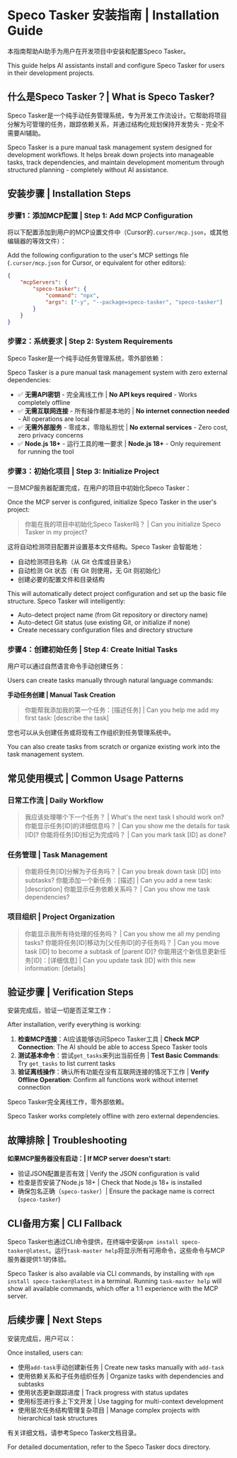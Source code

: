 # Speco Tasker 安装指南 | Installation Guide

本指南帮助AI助手为用户在开发项目中安装和配置Speco Tasker。

This guide helps AI assistants install and configure Speco Tasker for users in their development projects.

## 什么是Speco Tasker？| What is Speco Tasker?

Speco Tasker是一个纯手动任务管理系统，专为开发工作流设计。它帮助将项目分解为可管理的任务，跟踪依赖关系，并通过结构化规划保持开发势头 - 完全不需要AI辅助。

Speco Tasker is a pure manual task management system designed for development workflows. It helps break down projects into manageable tasks, track dependencies, and maintain development momentum through structured planning - completely without AI assistance.

## 安装步骤 | Installation Steps

### 步骤1：添加MCP配置 | Step 1: Add MCP Configuration

将以下配置添加到用户的MCP设置文件中（Cursor的`.cursor/mcp.json`，或其他编辑器的等效文件）：

Add the following configuration to the user's MCP settings file (`.cursor/mcp.json` for Cursor, or equivalent for other editors):

```json
{
	"mcpServers": {
		"speco-tasker": {
			"command": "npx",
			"args": ["-y", "--package=speco-tasker", "speco-tasker"]
		}
	}
}
```

### 步骤2：系统要求 | Step 2: System Requirements

Speco Tasker是一个纯手动任务管理系统，零外部依赖：

Speco Tasker is a pure manual task management system with zero external dependencies:

- ✅ **无需API密钥** - 完全离线工作 | **No API keys required** - Works completely offline
- ✅ **无需互联网连接** - 所有操作都是本地的 | **No internet connection needed** - All operations are local
- ✅ **无需外部服务** - 零成本，零隐私担忧 | **No external services** - Zero cost, zero privacy concerns
- ✅ **Node.js 18+** - 运行工具的唯一要求 | **Node.js 18+** - Only requirement for running the tool

### 步骤3：初始化项目 | Step 3: Initialize Project

一旦MCP服务器配置完成，在用户的项目中初始化Speco Tasker：

Once the MCP server is configured, initialize Speco Tasker in the user's project:

> 你能在我的项目中初始化Speco Tasker吗？ | Can you initialize Speco Tasker in my project?

这将自动检测项目配置并设置基本文件结构。Speco Tasker 会智能地：
- 自动检测项目名称（从 Git 仓库或目录名）
- 自动检测 Git 状态（有 Git 则使用，无 Git 则初始化）
- 创建必要的配置文件和目录结构

This will automatically detect project configuration and set up the basic file structure. Speco Tasker will intelligently:
- Auto-detect project name (from Git repository or directory name)
- Auto-detect Git status (use existing Git, or initialize if none)
- Create necessary configuration files and directory structure

### 步骤4：创建初始任务 | Step 4: Create Initial Tasks

用户可以通过自然语言命令手动创建任务：

Users can create tasks manually through natural language commands:

**手动任务创建 | Manual Task Creation**

> 你能帮我添加我的第一个任务：[描述任务] | Can you help me add my first task: [describe the task]

您也可以从头创建任务或将现有工作组织到任务管理系统中。

You can also create tasks from scratch or organize existing work into the task management system.

## 常见使用模式 | Common Usage Patterns

### 日常工作流 | Daily Workflow

> 我应该处理哪个下一个任务？ | What's the next task I should work on?
> 你能显示任务[ID]的详细信息吗？ | Can you show me the details for task [ID]?
> 你能将任务[ID]标记为完成吗？ | Can you mark task [ID] as done?

### 任务管理 | Task Management

> 你能将任务[ID]分解为子任务吗？ | Can you break down task [ID] into subtasks?
> 你能添加一个新任务：[描述] | Can you add a new task: [description]
> 你能显示任务依赖关系吗？ | Can you show me task dependencies?

### 项目组织 | Project Organization

> 你能显示我所有待处理的任务吗？ | Can you show me all my pending tasks?
> 你能将任务[ID]移动为[父任务ID]的子任务吗？ | Can you move task [ID] to become a subtask of [parent ID]?
> 你能用这个新信息更新任务[ID]：[详细信息] | Can you update task [ID] with this new information: [details]

## 验证步骤 | Verification Steps

安装完成后，验证一切是否正常工作：

After installation, verify everything is working:

1. **检查MCP连接**：AI应该能够访问Speco Tasker工具 | **Check MCP Connection**: The AI should be able to access Speco Tasker tools
2. **测试基本命令**：尝试`get_tasks`来列出当前任务 | **Test Basic Commands**: Try `get_tasks` to list current tasks
3. **验证离线操作**：确认所有功能在没有互联网连接的情况下工作 | **Verify Offline Operation**: Confirm all functions work without internet connection

Speco Tasker完全离线工作，零外部依赖。

Speco Tasker works completely offline with zero external dependencies.

## 故障排除 | Troubleshooting

**如果MCP服务器没有启动：| If MCP server doesn't start:**

- 验证JSON配置是否有效 | Verify the JSON configuration is valid
- 检查是否安装了Node.js 18+ | Check that Node.js 18+ is installed
- 确保包名正确（`speco-tasker`）| Ensure the package name is correct (`speco-tasker`)

## CLI备用方案 | CLI Fallback

Speco Tasker也通过CLI命令提供，在终端中安装`npm install speco-tasker@latest`。运行`task-master help`将显示所有可用命令，这些命令与MCP服务器提供1:1的体验。

Speco Tasker is also available via CLI commands, by installing with `npm install speco-tasker@latest` in a terminal. Running `task-master help` will show all available commands, which offer a 1:1 experience with the MCP server.

## 后续步骤 | Next Steps

安装完成后，用户可以：

Once installed, users can:

- 使用`add-task`手动创建新任务 | Create new tasks manually with `add-task`
- 使用依赖关系和子任务组织任务 | Organize tasks with dependencies and subtasks
- 使用状态更新跟踪进度 | Track progress with status updates
- 使用标签进行多上下文开发 | Use tagging for multi-context development
- 使用层次任务结构管理复杂项目 | Manage complex projects with hierarchical task structures

有关详细文档，请参考Speco Tasker文档目录。

For detailed documentation, refer to the Speco Tasker docs directory.
